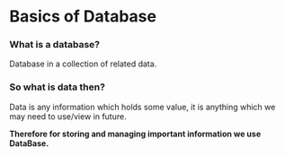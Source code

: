 # Basics of Database

### What is a database?
Database in a collection of related data.

### So what is data then?
Data is any information which holds some value, it is anything which we may need to use/view in future.

**Therefore for storing and managing important information we use DataBase.**
